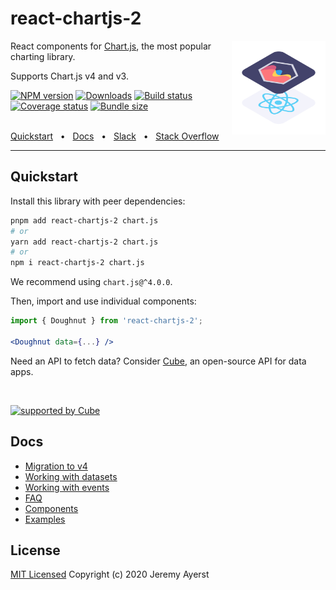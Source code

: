 # react-chartjs-2

<img align="right" width="150" height="150" alt="Logo" src="website/static/img/logo.svg">

React components for <a href="https://www.chartjs.org">Chart.js</a>, the most popular charting library.

Supports Chart.js v4 and v3.

[![NPM version][npm]][npm-url]
[![Downloads][downloads]][downloads-url]
[![Build status][build]][build-url]
[![Coverage status][coverage]][coverage-url]
[![Bundle size][size]][size-url]

[npm]: https://img.shields.io/npm/v/react-chartjs-2.svg
[npm-url]: https://www.npmjs.com/package/react-chartjs-2

[downloads]: https://img.shields.io/npm/dm/react-chartjs-2.svg
[downloads-url]: https://www.npmjs.com/package/react-chartjs-2

[build]: https://img.shields.io/github/actions/workflow/status/reactchartjs/react-chartjs-2/ci.yml?branch=master
[build-url]: https://github.com/reactchartjs/react-chartjs-2/actions

[coverage]: https://img.shields.io/codecov/c/github/reactchartjs/react-chartjs-2.svg
[coverage-url]: https://app.codecov.io/gh/reactchartjs/react-chartjs-2

[size]: https://img.shields.io/bundlephobia/minzip/react-chartjs-2
[size-url]: https://bundlephobia.com/package/react-chartjs-2

<br />
<a href="#quickstart">Quickstart</a>
<span>&nbsp;&nbsp;•&nbsp;&nbsp;</span>
<a href="#docs">Docs</a>
<span>&nbsp;&nbsp;•&nbsp;&nbsp;</span>
<a href="https://slack.cube.dev/?ref=eco-react-chartjs">Slack</a>
<span>&nbsp;&nbsp;•&nbsp;&nbsp;</span>
<a href="https://stackoverflow.com/questions/tagged/react-chartjs-2">Stack Overflow</a>
<br />
<hr />

## Quickstart

Install this library with peer dependencies:

```bash
pnpm add react-chartjs-2 chart.js
# or
yarn add react-chartjs-2 chart.js
# or
npm i react-chartjs-2 chart.js
```

We recommend using `chart.js@^4.0.0`.

Then, import and use individual components:

```jsx
import { Doughnut } from 'react-chartjs-2';

<Doughnut data={...} />
```

Need an API to fetch data? Consider [Cube](https://cube.dev/?ref=eco-react-chartjs), an open-source API for data apps.

<br />

[![supported by Cube](https://user-images.githubusercontent.com/986756/154330861-d79ab8ec-aacb-4af8-9e17-1b28f1eccb01.svg)](https://cube.dev/?ref=eco-react-chartjs)

## Docs

- [Migration to v4](https://react-chartjs-2.js.org/docs/migration-to-v4)
- [Working with datasets](https://react-chartjs-2.js.org/docs/working-with-datasets)
- [Working with events](https://react-chartjs-2.js.org/docs/working-with-events)
- [FAQ](https://react-chartjs-2.js.org/faq)
- [Components](https://react-chartjs-2.js.org/components)
- [Examples](https://react-chartjs-2.js.org/examples)

## License

[MIT Licensed](LICENSE)
Copyright (c) 2020 Jeremy Ayerst
